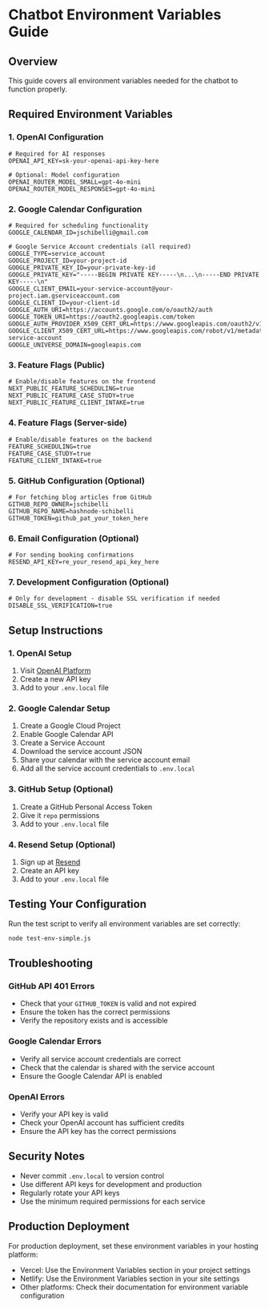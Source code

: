 # Chatbot Environment Variables Guide

## Overview
This guide covers all environment variables needed for the chatbot to function properly.

## Required Environment Variables

### 1. OpenAI Configuration
```env
# Required for AI responses
OPENAI_API_KEY=sk-your-openai-api-key-here

# Optional: Model configuration
OPENAI_ROUTER_MODEL_SMALL=gpt-4o-mini
OPENAI_ROUTER_MODEL_RESPONSES=gpt-4o-mini
```

### 2. Google Calendar Configuration
```env
# Required for scheduling functionality
GOOGLE_CALENDAR_ID=jschibelli@gmail.com

# Google Service Account credentials (all required)
GOOGLE_TYPE=service_account
GOOGLE_PROJECT_ID=your-project-id
GOOGLE_PRIVATE_KEY_ID=your-private-key-id
GOOGLE_PRIVATE_KEY="-----BEGIN PRIVATE KEY-----\n...\n-----END PRIVATE KEY-----\n"
GOOGLE_CLIENT_EMAIL=your-service-account@your-project.iam.gserviceaccount.com
GOOGLE_CLIENT_ID=your-client-id
GOOGLE_AUTH_URI=https://accounts.google.com/o/oauth2/auth
GOOGLE_TOKEN_URI=https://oauth2.googleapis.com/token
GOOGLE_AUTH_PROVIDER_X509_CERT_URL=https://www.googleapis.com/oauth2/v1/certs
GOOGLE_CLIENT_X509_CERT_URL=https://www.googleapis.com/robot/v1/metadata/x509/your-service-account
GOOGLE_UNIVERSE_DOMAIN=googleapis.com
```

### 3. Feature Flags (Public)
```env
# Enable/disable features on the frontend
NEXT_PUBLIC_FEATURE_SCHEDULING=true
NEXT_PUBLIC_FEATURE_CASE_STUDY=true
NEXT_PUBLIC_FEATURE_CLIENT_INTAKE=true
```

### 4. Feature Flags (Server-side)
```env
# Enable/disable features on the backend
FEATURE_SCHEDULING=true
FEATURE_CASE_STUDY=true
FEATURE_CLIENT_INTAKE=true
```

### 5. GitHub Configuration (Optional)
```env
# For fetching blog articles from GitHub
GITHUB_REPO_OWNER=jschibelli
GITHUB_REPO_NAME=hashnode-schibelli
GITHUB_TOKEN=github_pat_your_token_here
```

### 6. Email Configuration (Optional)
```env
# For sending booking confirmations
RESEND_API_KEY=re_your_resend_api_key_here
```

### 7. Development Configuration (Optional)
```env
# Only for development - disable SSL verification if needed
DISABLE_SSL_VERIFICATION=true
```

## Setup Instructions

### 1. OpenAI Setup
1. Visit [OpenAI Platform](https://platform.openai.com/api-keys)
2. Create a new API key
3. Add to your `.env.local` file

### 2. Google Calendar Setup
1. Create a Google Cloud Project
2. Enable Google Calendar API
3. Create a Service Account
4. Download the service account JSON
5. Share your calendar with the service account email
6. Add all the service account credentials to `.env.local`

### 3. GitHub Setup (Optional)
1. Create a GitHub Personal Access Token
2. Give it `repo` permissions
3. Add to your `.env.local` file

### 4. Resend Setup (Optional)
1. Sign up at [Resend](https://resend.com)
2. Create an API key
3. Add to your `.env.local` file

## Testing Your Configuration

Run the test script to verify all environment variables are set correctly:

```bash
node test-env-simple.js
```

## Troubleshooting

### GitHub API 401 Errors
- Check that your `GITHUB_TOKEN` is valid and not expired
- Ensure the token has the correct permissions
- Verify the repository exists and is accessible

### Google Calendar Errors
- Verify all service account credentials are correct
- Check that the calendar is shared with the service account
- Ensure the Google Calendar API is enabled

### OpenAI Errors
- Verify your API key is valid
- Check your OpenAI account has sufficient credits
- Ensure the API key has the correct permissions

## Security Notes

- Never commit `.env.local` to version control
- Use different API keys for development and production
- Regularly rotate your API keys
- Use the minimum required permissions for each service

## Production Deployment

For production deployment, set these environment variables in your hosting platform:

- Vercel: Use the Environment Variables section in your project settings
- Netlify: Use the Environment Variables section in your site settings
- Other platforms: Check their documentation for environment variable configuration
